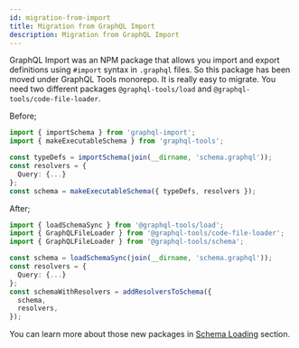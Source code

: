 ```yaml
---
id: migration-from-import
title: Migration from GraphQL Import
description: Migration from GraphQL Import
---
```


GraphQL Import was an NPM package that allows you import and export definitions using `#import` syntax in `.graphql` files. So this package has been moved under GraphQL Tools monorepo. It is really easy to migrate. You need two different packages `@graphql-tools/load` and `@graphql-tools/code-file-loader`.

Before;
```ts
import { importSchema } from 'graphql-import';
import { makeExecutableSchema } from 'graphql-tools';

const typeDefs = importSchema(join(__dirname, 'schema.graphql'));
const resolvers = {
  Query: {...}
};
const schema = makeExecutableSchema({ typeDefs, resolvers });
```

After;
```ts
import { loadSchemaSync } from '@graphql-tools/load';
import { GraphQLFileLoader } from '@graphql-tools/code-file-loader';
import { GraphQLFileLoader } from '@graphql-tools/schema';

const schema = loadSchemaSync(join(__dirname, 'schema.graphql'));
const resolvers = {
  Query: {...}
};
const schemaWithResolvers = addResolversToSchema({
  schema,
  resolvers,
});
```

You can learn more about those new packages in [Schema Loading](/docs/schema-loading) section.

